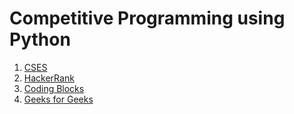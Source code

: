 # Competitive Programming using Python

1. [CSES](https://github.com/AshiishKarhade/Competitive-Programming-using-Python-C-/tree/master/cses)
2. [HackerRank](https://github.com/AshiishKarhade/Competitive-Programming-using-Python-C-/tree/master/geeksforgeeks)
3. [Coding Blocks]()
4. [Geeks for Geeks](https://github.com/AshiishKarhade/Competitive-Programming-using-Python-C-/tree/master/hackerrank)
